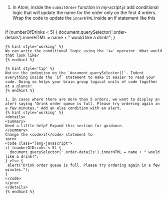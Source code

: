 1. In Atom, inside the `submitOrder` function in _my-script.js_ add conditional logic that will update the name for the order only on the first 4 orders. Wrap the code to update the `innerHTML` inside an if statement like this
   ```javascript
if (numberOfDrinks < 5) {
      document.querySelector('.order-details').innerHTML = name + " would like a drink!";
}
   ```  
   {% hint style='working' %}
We can write the conditional logic using the '<=' operator. What would that look like?
   {% endhint %}

   {% hint style='tip' %}
Notice the indention on the `document.querySelector()`. Indent everything inside the `if` statement to make it easier to read your code. Doing so helps your brain group logical units of code together at a glance!
   {% endhint %}

1. In cases where there are more than 5 orders, we want to display an alert saying "Drink order queue is full. Please try ordering again in a few minutes." Add an else condition with an alert. 
   {% hint style='working' %}
<details>
<summary>
Need a little help? Expand this section for guidance. 
</summary> 
Change the <code>if</code> statement to
<pre>
<code class="lang-javascript">
if (numberOfDrinks < 5) {
     document.querySelector('.order-details').innerHTML = name + " would like a drink!";
} else {
    alert("Drink order queue is full. Please try ordering again in a few minutes.");
}
</code>
</pre>
</details>
   {% endhint %}


